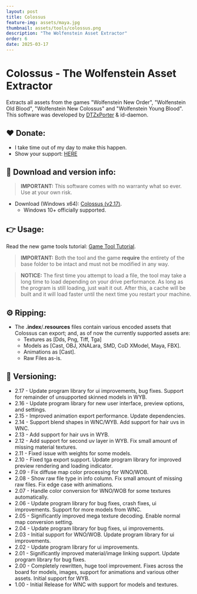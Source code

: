 ```yaml
---
layout: post
title: Colossus
feature-img: assets/maya.jpg
thumbnail: assets/tools/colossus.png
description: "The Wolfenstein Asset Extractor"
order: 6
date: 2025-03-17
---
```


# Colossus - The Wolfenstein Asset Extractor
Extracts all assets from the games "Wolfenstein New Order", "Wolfenstein Old Blood", "Wolfenstein New Colossus" and "Wolfenstein Young Blood". This software was developed by [DTZxPorter](https://twitter.com/dtzxporter) & id-daemon.

## ❤️ Donate:
- I take time out of my day to make this happen.
- Show your support: [HERE](https://dtzxporter.com/donate)

## 💾 Download and version info:

> **IMPORTANT:** This software comes with no warranty what so ever. Use at your own risk.

- Download (Windows x64): [Colossus (v2.17)](https://mega.nz/file/dVxGkaAD#Ks2kN9u4lBNC7eXtEMFuQ8xyExwjNpWy6dHx9vcW-EU).
  - Windows 10+ officially supported.

## 👉 Usage:
Read the new game tools tutorial: [Game Tool Tutorial](https://dtzxporter.com/game-tools-tutorial).

> **IMPORTANT:** Both the tool and the game **require** the entirety of the base folder to be intact and must not be modified in any way.

> **NOTICE:** The first time you attempt to load a file, the tool may take a long time to load depending on your drive performance. As long as the program is still loading, just wait it out. After this, a cache will be built and it will load faster until the next time you restart your machine.

## ⚙️ Ripping:
- The **.index**/**.resources** files contain various encoded assets that Colossus can export; and, as of now the currently supported assets are:
  - Textures as [Dds, Png, Tiff, Tga]
  - Models as [Cast, OBJ, XNALara, SMD, CoD XModel, Maya, FBX].
  - Animations as [Cast].
  - Raw Files as-is.

## 📌 Versioning:
- 2.17 - Update program library for ui improvements, bug fixes. Support for remainder of unsupported skinned models in WYB.
- 2.16 - Update program library for new user interface, preview options, and settings.
- 2.15 - Improved animation export performance. Update dependencies.
- 2.14 - Support blend shapes in WNC/WYB. Add support for hair uvs in WNC.
- 2.13 - Add support for hair uvs in WYB.
- 2.12 - Add support for second uv layer in WYB. Fix small amount of missing material textures.
- 2.11 - Fixed issue with weights for some models.
- 2.10 - Fixed tga export support. Update program library for improved preview rendering and loading indicator.
- 2.09 - Fix diffuse map color processing for WNO/WOB.
- 2.08 - Show raw file type in info column. Fix small amount of missing raw files. Fix edge case with animations.
- 2.07 - Handle color conversion for WNO/WOB for some textures automatically.
- 2.06 - Update program library for bug fixes, crash fixes, ui improvements. Support for more models from WNC.
- 2.05 - Significantly improved mega texture decoding. Enable normal map conversion setting.
- 2.04 - Update program library for bug fixes, ui improvements.
- 2.03 - Initial support for WNO/WOB. Update program library for ui improvements.
- 2.02 - Update program library for ui improvements.
- 2.01 - Significantly improved material/image linking support. Update program library for bug fixes.
- 2.00 - Completely rewritten, huge tool improvement. Fixes across the board for models, images, support for animations and various other assets. Initial support for WYB.
- 1.00 - Initial Release for WNC with support for models and textures.